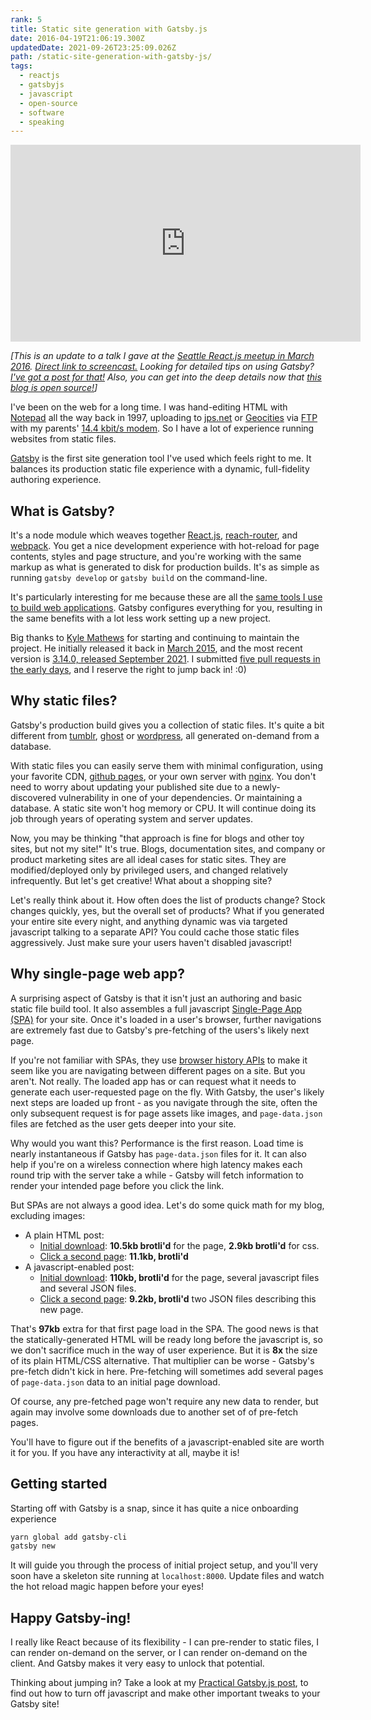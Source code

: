 ```yaml
---
rank: 5
title: Static site generation with Gatsby.js
date: 2016-04-19T21:06:19.300Z
updatedDate: 2021-09-26T23:25:09.026Z
path: /static-site-generation-with-gatsby-js/
tags:
  - reactjs
  - gatsbyjs
  - javascript
  - open-source
  - software
  - speaking
---
```


<iframe width="560" height="315" src="https://www.youtube.com/embed/Wpkc8o1V_SU" frameborder="0" allowfullscreen></iframe>

_[This is an update to a talk I gave at the [Seattle React.js meetup in March 2016](http://www.meetup.com/seattle-react-js/events/228965559/). [Direct link to screencast.](https://www.youtube.com/watch?v=Wpkc8o1V\_SU) Looking for detailed tips on using Gatsby? [I've got a post for that!](/practical-gatsby-js/) Also, you can get into the deep details now that [this blog is open source!](/this-blog-is-now-open-source/)]_

I've been on the web for a long time. I was hand-editing HTML with [Notepad](https://en.wikipedia.org/wiki/Microsoft_Notepad) all the way back in 1997, uploading to [jps.net](http://www.yelp.com/biz/o1-communications-el-dorado-hills) or [Geocities](https://en.wikipedia.org/wiki/Yahoo!_GeoCities) via [FTP](https://en.wikipedia.org/wiki/File_Transfer_Protocol) with my parents' [14.4 kbit/s modem](https://en.wikipedia.org/wiki/Modem#Echo_cancellation.2C_9600_and_14.2C400). So I have a lot of experience running websites from static files.

[Gatsby](https://www.gatsbyjs.com/) is the first site generation tool I've used which feels right to me. It balances its production static file experience with a dynamic, full-fidelity authoring experience.

<div class='fold'></div>

## What is Gatsby?

It's a node module which weaves together [React.js](https://facebook.github.io/react/), [reach-router](https://github.com/reach/router), and [webpack](https://webpack.github.io/). You get a nice development experience with hot-reload for page contents, styles and page structure, and you're working with the same markup as what is generated to disk for production builds. It's as simple as running `gatsby develop` or `gatsby build` on the command-line.

It's particularly interesting for me because these are all the [same tools I use to build web applications](/r-for-react-nerp-stack-part-3/). Gatsby configures everything for you, resulting in the same benefits with a lot less work setting up a new project.

Big thanks to [Kyle Mathews](https://github.com/KyleAMathews) for starting and continuing to maintain the project. He initially released it back in [March 2015](https://github.com/gatsbyjs/gatsby/releases/tag/v0.1.0), and the most recent version is [3.14.0, released September 2021](https://github.com/gatsbyjs/gatsby/releases/tag/gatsby%403.14.0). I submitted [five pull requests in the early days](https://github.com/gatsbyjs/gatsby/pulls?utf8=%E2%9C%93&q=is%3Apr+author%3Ascottnonnenberg), and I reserve the right to jump back in! :0)

## Why static files?

Gatsby's production build gives you a collection of static files. It's quite a bit different from [tumblr](https://www.tumblr.com/), [ghost](https://ghost.org/) or [wordpress](https://wordpress.org/), all generated on-demand from a database.

With static files you can easily serve them with minimal configuration, using your favorite CDN, [github pages](https://pages.github.com/), or your own server with [nginx](https://www.nginx.com/). You don't need to worry about updating your published site due to a newly-discovered vulnerability in one of your dependencies. Or maintaining a database. A static site won't hog memory or CPU. It will continue doing its job through years of operating system and server updates.

Now, you may be thinking "that approach is fine for blogs and other toy sites, but not my site!" It's true. Blogs, documentation sites, and company or product marketing sites are all ideal cases for static sites. They are modified/deployed only by privileged users, and changed relatively infrequently. But let's get creative! What about a shopping site?

Let's really think about it. How often does the list of products change? Stock changes quickly, yes, but the overall set of products? What if you generated your entire site every night, and anything dynamic was via targeted javascript talking to a separate API? You could cache those static files aggressively. Just make sure your users haven't disabled javascript!

## Why single-page web app?

A surprising aspect of Gatsby is that it isn't just an authoring and basic static file build tool. It also assembles a full javascript [Single-Page App (SPA)](https://en.wikipedia.org/wiki/Single-page_application) for your site. Once it's loaded in a user's browser, further navigations are extremely fast due to Gatsby's pre-fetching of the users's likely next page.

If you're not familiar with SPAs, they use [browser history APIs](https://developer.mozilla.org/en-US/docs/Web/API/History_API) to make it seem like you are navigating between different pages on a site. But you aren't. Not really. The loaded app has or can request what it needs to generate each user-requested page on the fly. With Gatsby, the user's likely next steps are loaded up front - as you navigate through the site, often the only subsequent request is for page assets like images, and `page-data.json` files are fetched as the user gets deeper into your site.

Why would you want this? Performance is the first reason. Load time is nearly instantaneous if Gatsby has `page-data.json` files for it. It can also help if you're on a wireless connection where high latency makes each round trip with the server take a while - Gatsby will fetch information to render your intended page before you click the link.

But SPAs are not always a good idea. Let's do some quick math for my blog, excluding images:

* A plain HTML post:
    * [Initial download](https://blog.scottnonnenberg.com/a-holistic-health-checkin/): **10.5kb brotli'd** for the page, **2.9kb brotli'd** for css.
    * [Click a second page](https://blog.scottnonnenberg.com/a-35lb-weight-swing-in-two-years/): **11.1kb, brotli'd**
* A javascript-enabled post:
    * [Initial download](https://blog-js.scottnonnenberg.com/a-holistic-health-checkin/): **110kb, brotli'd** for the page, several javascript files and several JSON files.
    * [Click a second page](https://blog-js.scottnonnenberg.com/a-35lb-weight-swing-in-two-years/): **9.2kb, brotli'd** two JSON files describing this new page.

That's **97kb** extra for that first page load in the SPA. The good news is that the statically-generated HTML will be ready long before the javascript is, so we don't sacrifice much in the way of user experience. But it is **8x** the size of its plain HTML/CSS alternative. That multiplier can be worse - Gatsby's pre-fetch didn't kick in here. Pre-fetching will sometimes add several pages of `page-data.json` data to an initial page download. 

Of course, any pre-fetched page won't require any new data to render, but again may involve some downloads due to another set of of pre-fetch pages.

You'll have to figure out if the benefits of a javascript-enabled site are worth it for you. If you have any interactivity at all, maybe it is! 

## Getting started

Starting off with Gatsby is a snap, since it has quite a nice onboarding experience

```bash
yarn global add gatsby-cli
gatsby new
```

It will guide you through the process of initial project setup, and you'll very soon have a skeleton site running at `localhost:8000`. Update files and watch the hot reload magic happen before your eyes!

## Happy Gatsby-ing!

I really like React because of its flexibility - I can pre-render to static files, I can render on-demand on the server, or I can render on-demand on the client. And Gatsby makes it very easy to unlock that potential.

Thinking about jumping in? Take a look at my [Practical Gatsby.js post](/practical-gatsby-js/), to find out how to turn off javascript and make other important tweaks to your Gatsby site!

